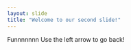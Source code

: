 ```yaml
---
layout: slide
title: "Welcome to our second slide!"
---
```

Funnnnnnn
Use the left arrow to go back!
